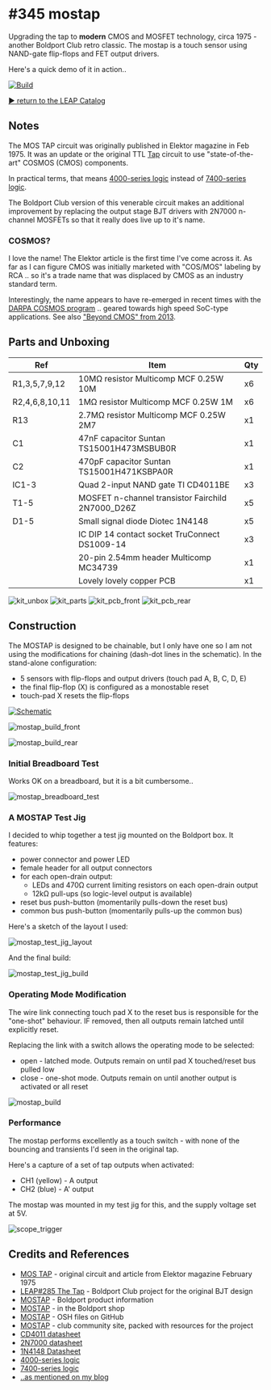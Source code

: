 # #345 mostap

Upgrading the tap to **modern** CMOS and MOSFET technology, circa 1975 - another Boldport Club retro classic.
The mostap is a touch sensor using NAND-gate flip-flops and FET output drivers.

Here's a quick demo of it in action..

[![Build](./assets/mostap_build.jpg?raw=true)](http://www.youtube.com/watch?v=TFuhajrzV-M)

[:arrow_forward: return to the LEAP Catalog](http://leap.tardate.com)

## Notes

The MOS TAP circuit was originally published in Elektor magazine in Feb 1975.
It was an update or the original TTL [Tap](../tap) circuit to use
"state-of-the-art" COSMOS (CMOS) components.

In practical terms, that means [4000-series logic](https://en.wikipedia.org/wiki/4000_series)
instead of [7400-series logic](https://en.wikipedia.org/wiki/7400_series).

The Boldport Club version of this venerable circuit makes an additional improvement by
replacing the output stage BJT drivers with 2N7000 n-channel MOSFETs so that it really does
live up to it's name.

### COSMOS?

I love the name! The Elektor article is the first time I've come across it.
As far as I can figure CMOS was initially marketed with "COS/MOS" labeling by RCA .. so it's a trade name that was displaced by CMOS as an industry standard term.

Interestingly, the name appears to have re-emerged in recent times with the
[DARPA COSMOS program](https://www.darpa.mil/program/compound-semiconductor-materials-on-silicon) .. geared towards high speed SoC-type applications.
See also ["Beyond CMOS" from 2013](https://www.ncbi.nlm.nih.gov/pmc/articles/PMC3928903/).


## Parts and Unboxing

| Ref            | Item                                                          | Qty |
|----------------|---------------------------------------------------------------|-----|
| R1,3,5,7,9,12  | 10MΩ resistor Multicomp MCF 0.25W 10M                         |  x6 |
| R2,4,6,8,10,11 | 1MΩ resistor Multicomp MCF 0.25W 1M                           |  x6 |
| R13            | 2.7MΩ resistor Multicomp MCF 0.25W 2M7                        |  x1 |
| C1             | 47nF capacitor Suntan TS15001H473MSBUB0R                      |  x1 |
| C2             | 470pF capacitor Suntan TS15001H471KSBPA0R                     |  x1 |
| IC1-3          | Quad 2-input NAND gate TI CD4011BE                            |  x3 |
| T1-5           | MOSFET n-channel transistor Fairchild 2N7000_D26Z             |  x5 |
| D1-5           | Small signal diode Diotec 1N4148                              |  x5 |
|                | IC DIP 14 contact socket TruConnect DS1009-14                 |  x3 |
|                | 20-pin 2.54mm header Multicomp MC34739                        |  x1 |
|                | Lovely lovely copper PCB                                      |  x1 |


![kit_unbox](./assets/kit_unbox.jpg?raw=true)
![kit_parts](./assets/kit_parts.jpg?raw=true)
![kit_pcb_front](./assets/kit_pcb_front.jpg?raw=true)
![kit_pcb_rear](./assets/kit_pcb_rear.jpg?raw=true)

## Construction

The MOSTAP is designed to be chainable, but I only have one so I am not using the modifications for chaining
(dash-dot lines in the schematic).
In the stand-alone configuration:

* 5 sensors with flip-flops and output drivers (touch pad A, B, C, D, E)
* the final flip-flop (X) is configured as a monostable reset
* touch-pad X resets the flip-flops

[![Schematic](./assets/mostap_schematic.png?raw=true)](https://github.com/boldport/mostap/raw/master/docs/schematics.pdf)

![mostap_build_front](./assets/mostap_build_front.jpg?raw=true)

![mostap_build_rear](./assets/mostap_build_rear.jpg?raw=true)

### Initial Breadboard Test

Works OK on a breadboard, but it is a bit cumbersome..

![mostap_breadboard_test](./assets/mostap_breadboard_test.jpg?raw=true)

### A MOSTAP Test Jig

I decided to whip together a test jig mounted on the Boldport box. It features:

* power connector and power LED
* female header for all output connectors
* for each open-drain output:
  * LEDs and 470Ω current limiting resistors on each open-drain output
  * 12kΩ pull-ups (so logic-level output is available)
* reset bus push-button (momentarily pulls-down the reset bus)
* common bus push-button (momentarily pulls-up the common bus)

Here's a sketch of the layout I used:

![mostap_test_jig_layout](./assets/mostap_test_jig_layout.jpg?raw=true)

And the final build:

![mostap_test_jig_build](./assets/mostap_test_jig_build.jpg?raw=true)


### Operating Mode Modification

The wire link connecting touch pad X to the reset bus is responsible
for the "one-shot" behaviour. IF removed, then all outputs remain latched until explicitly reset.

Replacing the link with a switch allows the operating mode to be selected:

* open - latched mode. Outputs remain on until pad X touched/reset bus pulled low
* close - one-shot mode. Outputs remain on until another output is activated or all reset

![mostap_build](./assets/mostap_build.jpg?raw=true)

### Performance

The mostap performs excellently as a touch switch - with none of the bouncing and transients I'd seen in the original tap.

Here's a capture of a set of tap outputs when activated:

* CH1 (yellow) - A output
* CH2 (blue) - A' output

The mostap was mounted in my test jig for this, and the supply voltage set at 5V.

![scope_trigger](./assets/scope_trigger.gif?raw=true)

## Credits and References
* [MOS TAP](./assets/elektor-02-75-MOSTAP.pdf?raw=true) - original circuit and article from Elektor magazine February 1975
* [LEAP#285 The Tap](../tap) - Boldport Club project for the original BJT design
* [MOSTAP](https://www.boldport.com/products/mostap) - Boldport product information
* [MOSTAP](http://www.boldport.club/shop/product/977922148) - in the Boldport shop
* [MOSTAP](https://github.com/boldport/mostap) - OSH files on GitHub
* [MOSTAP](http://community.boldport.club/projects/p05-tap/) - club community site, packed with resources for the project
* [CD4011 datasheet](http://www.futurlec.com/4000Series/CD4011.shtml)
* [2N7000 datasheet](http://www.futurlec.com/Transistors/2N7000.shtml)
* [1N4148 Datasheet](http://www.futurlec.com/Diodes/1N4148.shtml)
* [4000-series logic](https://en.wikipedia.org/wiki/4000_series)
* [7400-series logic](https://en.wikipedia.org/wiki/7400_series)
* [..as mentioned on my blog](http://blog.tardate.com/2017/10/leap345-boldport-club-mostap.html)
